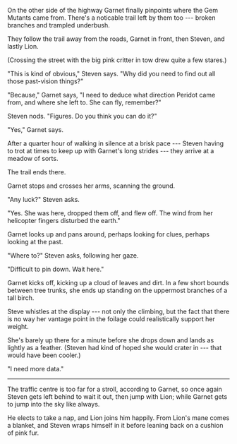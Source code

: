 On the other side of the highway Garnet finally pinpoints where the
Gem Mutants came from. There's a noticable trail left by them too ---
broken branches and trampled underbush.

They follow the trail away from the roads, Garnet in front, then Steven,
and lastly Lion.

(Crossing the street with the big pink critter in tow drew quite a few
stares.)

"This is kind of obvious," Steven says. "Why did you need to find out
all those past-vision things?"

"Because," Garnet says, "I need to deduce what direction Peridot came
from, and where she left to. She can fly, remember?"

Steven nods. "Figures. Do you think you can do it?"

"Yes," Garnet says.

After a quarter hour of walking in silence at a brisk pace ---
Steven having to trot at times to keep up with Garnet's long strides --- they arrive at
a meadow of sorts.

The trail ends there.

Garnet stops and crosses her arms, scanning the ground.

"Any luck?" Steven asks.

"Yes. She was here, dropped them off, and flew off. The wind from
her helicopter fingers disturbed the earth."

Garnet looks up and pans around, perhaps looking for clues,
perhaps looking at the past.

"Where to?" Steven asks, following her gaze.

"Difficult to pin down. Wait here."

Garnet kicks off, kicking up a cloud of leaves and dirt.
In a few short bounds between tree trunks, she ends up
standing on the uppermost branches of a tall birch.

Steve whistles at the display --- not only the climbing,
but the fact that there is no way her vantage point in the
foilage could realistically support her weight.

She's barely up there for a minute before she drops down and lands
as lightly as a feather. (Steven had kind of hoped she would crater
in --- that would have been cooler.)

"I need more data."

----

The traffic centre is too far for a stroll, according to Garnet, so
once again Steven gets left behind to wait it out, then jump with Lion;
while Garnet gets to jump into the sky like always.

He elects to take a nap, and Lion joins him happily. From Lion's mane comes
a blanket, and Steven wraps himself in it before leaning back on a
cushion of pink fur.


